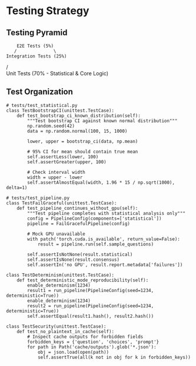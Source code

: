 # Testing Strategy

## Testing Pyramid

        E2E Tests (5%)
       /              \
    Integration Tests (25%)
   /                      \
Unit Tests (70% - Statistical & Core Logic)

## Test Organization

    # tests/test_statistical.py
    class TestBootstrapCI(unittest.TestCase):
        def test_bootstrap_ci_known_distribution(self):
            """Test bootstrap CI against known normal distribution"""
            np.random.seed(42)
            data = np.random.normal(100, 15, 1000)
            
            lower, upper = bootstrap_ci(data, np.mean)
            
            # 95% CI for mean should contain true mean
            self.assertLess(lower, 100)
            self.assertGreater(upper, 100)
            
            # Check interval width
            width = upper - lower
            self.assertAlmostEqual(width, 1.96 * 15 / np.sqrt(1000), delta=1)

    # tests/test_pipeline.py  
    class TestFailGraceful(unittest.TestCase):
        def test_pipeline_continues_without_gpu(self):
            """Test pipeline completes with statistical analysis only"""
            config = PipelineConfig(components=['statistical'])
            pipeline = FailGracefulPipeline(config)
            
            # Mock GPU unavailable
            with patch('torch.cuda.is_available', return_value=False):
                result = pipeline.run(self.sample_questions)
            
            self.assertIsNotNone(result.statistical)
            self.assertIsNone(result.consensus)
            self.assertIn('no GPU', result.report.metadata['failures'])

    class TestDeterminism(unittest.TestCase):
        def test_deterministic_mode_reproducibility(self):
            enable_determinism(1234)
            result1 = run_pipeline(PipelineConfig(seed=1234, deterministic=True))
            enable_determinism(1234)
            result2 = run_pipeline(PipelineConfig(seed=1234, deterministic=True))
            self.assertEqual(result1.hash(), result2.hash())

    class TestSecurity(unittest.TestCase):
        def test_no_plaintext_in_cache(self):
            # Inspect cache outputs for forbidden fields
            forbidden_keys = {'question', 'choices', 'prompt'}
            for path in Path('cache/outputs').glob('*.json'):
                obj = json.load(open(path))
                self.assertTrue(all(k not in obj for k in forbidden_keys))
